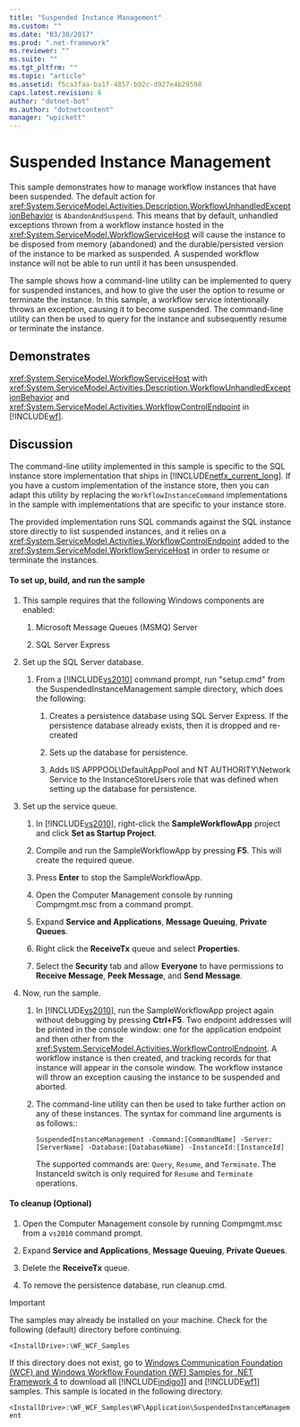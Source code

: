 ```yaml
---
title: "Suspended Instance Management"
ms.custom: ""
ms.date: "03/30/2017"
ms.prod: ".net-framework"
ms.reviewer: ""
ms.suite: ""
ms.tgt_pltfrm: ""
ms.topic: "article"
ms.assetid: f5ca3faa-ba1f-4857-b92c-d927e4b29598
caps.latest.revision: 6
author: "dotnet-bot"
ms.author: "dotnetcontent"
manager: "wpickett"
---
```

# Suspended Instance Management
This sample demonstrates how to manage workflow instances that have been suspended.  The default action for <xref:System.ServiceModel.Activities.Description.WorkflowUnhandledExceptionBehavior> is `AbandonAndSuspend`. This means that by default, unhandled exceptions thrown from a workflow instance hosted in the <xref:System.ServiceModel.WorkflowServiceHost> will cause the instance to be disposed from memory (abandoned) and the durable/persisted version of the instance to be marked as suspended. A suspended workflow instance will not be able to run until it has been unsuspended.  
  
 The sample shows how a command-line utility can be implemented to query for suspended instances, and how to give the user the option to resume or terminate the instance. In this sample, a workflow service intentionally throws an exception, causing it to become suspended. The command-line utility can then be used to query for the instance and subsequently resume or terminate the instance.  
  
## Demonstrates  
 <xref:System.ServiceModel.WorkflowServiceHost> with <xref:System.ServiceModel.Activities.Description.WorkflowUnhandledExceptionBehavior> and <xref:System.ServiceModel.Activities.WorkflowControlEndpoint> in [!INCLUDE[wf](../../../../includes/wf-md.md)].  
  
## Discussion  
 The command-line utility implemented in this sample is specific to the SQL instance store implementation that ships in [!INCLUDE[netfx_current_long](../../../../includes/netfx-current-long-md.md)]. If you have a custom implementation of the instance store, then you can adapt this utility by replacing the `WorkflowInstanceCommand` implementations in the sample with implementations that are specific to your instance store.  
  
 The provided implementation runs SQL commands against the SQL instance store directly to list suspended instances, and it relies on a <xref:System.ServiceModel.Activities.WorkflowControlEndpoint> added to the <xref:System.ServiceModel.WorkflowServiceHost> in order to resume or terminate the instances.  
  
#### To set up, build, and run the sample  
  
1.  This sample requires that the following Windows components are enabled:  
  
    1.  Microsoft Message Queues (MSMQ) Server  
  
    2.  SQL Server Express  
  
2.  Set up the SQL Server database.  
  
    1.  From a [!INCLUDE[vs2010](../../../../includes/vs2010-md.md)] command prompt, run "setup.cmd" from the SuspendedInstanceManagement sample directory, which does the following:  
  
        1.  Creates a persistence database using SQL Server Express. If the persistence database already exists, then it is dropped and re-created  
  
        2.  Sets up the database for persistence.  
  
        3.  Adds IIS APPPOOL\DefaultAppPool and NT AUTHORITY\Network Service to the InstanceStoreUsers role that was defined when setting up the database for persistence.  
  
3.  Set up the service queue.  
  
    1.  In [!INCLUDE[vs2010](../../../../includes/vs2010-md.md)], right-click the **SampleWorkflowApp** project and click **Set as Startup Project**.  
  
    2.  Compile and run the SampleWorkflowApp by pressing **F5**. This will create the required queue.  
  
    3.  Press **Enter** to stop the SampleWorkflowApp.  
  
    4.  Open the Computer Management console by running Compmgmt.msc from a command prompt.  
  
    5.  Expand **Service and Applications**, **Message Queuing**, **Private Queues**.  
  
    6.  Right click the **ReceiveTx** queue and select **Properties**.  
  
    7.  Select the **Security** tab and allow **Everyone** to have permissions to **Receive Message**, **Peek Message**, and **Send Message**.  
  
4.  Now, run the sample.  
  
    1.  In [!INCLUDE[vs2010](../../../../includes/vs2010-md.md)], run the SampleWorkflowApp project again without debugging by pressing **Ctrl+F5**. Two endpoint addresses will be printed in the console window: one for the application endpoint and then other from the <xref:System.ServiceModel.Activities.WorkflowControlEndpoint>. A workflow instance is then created, and tracking records for that instance will appear in the console window. The workflow instance will throw an exception causing the instance to be suspended and aborted.  
  
    2.  The command-line utility can then be used to take further action on any of these instances. The syntax for command line arguments is as follows::  
  
         `SuspendedInstanceManagement -Command:[CommandName] -Server:[ServerName] -Database:[DatabaseName] -InstanceId:[InstanceId]`  
  
         The supported commands are: `Query`, `Resume`, and `Terminate`.  The InstanceId switch is only required for `Resume` and `Terminate` operations.  
  
#### To cleanup (Optional)  
  
1.  Open the Computer Management console by running Compmgmt.msc from a `vs2010` command prompt.  
  
2.  Expand **Service and Applications**, **Message Queuing**, **Private Queues**.  
  
3.  Delete the **ReceiveTx** queue.  
  
4.  To remove the persistence database, run cleanup.cmd.  
  
> [!IMPORTANT]
>  The samples may already be installed on your machine. Check for the following (default) directory before continuing.  
>   
>  `<InstallDrive>:\WF_WCF_Samples`  
>   
>  If this directory does not exist, go to [Windows Communication Foundation (WCF) and Windows Workflow Foundation (WF) Samples for .NET Framework 4](http://go.microsoft.com/fwlink/?LinkId=150780) to download all [!INCLUDE[indigo1](../../../../includes/indigo1-md.md)] and [!INCLUDE[wf1](../../../../includes/wf1-md.md)] samples. This sample is located in the following directory.  
>   
>  `<InstallDrive>:\WF_WCF_Samples\WF\Application\SuspendedInstanceManagement`
